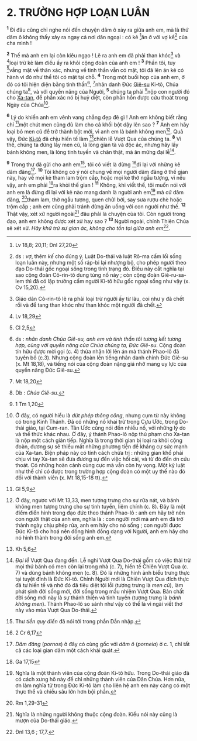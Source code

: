 # 2. TRƯỜNG HỢP LOẠN LUÂN
<sup><b>1</b></sup> Đi đâu cũng chỉ nghe nói đến chuyện dâm ô xảy ra giữa anh em, mà là thứ dâm ô không thấy xảy ra ngay cả nơi dân ngoại : có kẻ [^1*]ăn ở với vợ kế[^1] của cha mình !

<sup><b>2</b></sup> Thế mà anh em lại còn kiêu ngạo ! Lẽ ra anh em đã phải than khóc[^2] và [^2*]loại trừ kẻ làm điều ấy ra khỏi cộng đoàn của anh em ! <sup><b>3</b></sup> Phần tôi, tuy [^3*]vắng mặt về thân xác, nhưng về tinh thần vẫn có mặt, tôi đã lên án kẻ có hành vi đó như thể tôi có mặt tại chỗ. <sup><b>4</b></sup> Trong một buổi họp của anh em, ở đó có tôi hiện diện bằng tinh thần[^3], [^4*]nhân danh Đức [Giê-su]() Ki-tô, Chúa chúng ta[^4], và với quyền năng của Người, <sup><b>5</b></sup> chúng ta phải [^5*]nộp con người đó cho [Xa-tan](), để phần xác nó bị huỷ diệt, còn phần hồn được cứu thoát trong Ngày của Chúa[^5].

<sup><b>6</b></sup> Lý do khiến anh em vênh vang chẳng đẹp đẽ gì ! Anh em không biết rằng chỉ [^6*]một chút men cũng đủ làm cho cả khối bột dậy lên sao ? <sup><b>7</b></sup> Anh em hãy loại bỏ men cũ để trở thành bột mới, vì anh em là bánh không men[^6]. Quả vậy, Đức [Ki-tô]() đã chịu hiến tế làm [^7*]chiên lễ Vượt Qua của chúng ta. <sup><b>8</b></sup> Vì thế, chúng ta đừng lấy men cũ, là lòng gian tà và độc ác, nhưng hãy lấy bánh không men, là lòng tinh tuyền và chân thật, mà ăn mừng đại lễ[^7].

<sup><b>9</b></sup> Trong thư đã gửi cho anh em[^8], tôi có viết là đừng [^8*]đi lại với những kẻ dâm đãng[^9]. <sup><b>10</b></sup> Tôi không có ý nói chung về mọi người dâm đãng ở thế gian này, hay về mọi kẻ tham lam trộm cắp, hoặc mọi kẻ thờ ngẫu tượng, vì nếu vậy, anh em phải [^9*]ra khỏi thế gian ! <sup><b>11</b></sup> Không, khi viết thế, tôi muốn nói với anh em là đừng đi lại với kẻ nào mang danh là người anh em[^10] mà cứ dâm đãng, [^10*]tham lam, thờ ngẫu tượng, quen chửi bới, say sưa rượu chè hoặc trộm cắp ; anh em cũng phải tránh đừng ăn uống với con người như thế. <sup><b>12</b></sup> Thật vậy, xét xử người ngoài[^11] đâu phải là chuyện của tôi. Còn người trong đạo, anh em không được xét xử hay sao ? <sup><b>13</b></sup> Người ngoài, chính Thiên Chúa sẽ xét xử. *Hãy khử trừ sự gian ác, không cho tồn tại giữa anh em*[^12].

[^1]: ds : *vợ*, thêm *kế* cho đúng ý. Luật Do-thái và luật Rô-ma cấm lối sống loạn luân này, nhưng một số ráp-bi lại nhượng bộ, cho phép người theo đạo Do-thái gốc ngoại sống trong tình trạng đó. Điều này cắt nghĩa tại sao cộng đoàn Cô-rin-tô dung túng nố này ; còn cộng đoàn Giê-ru-sa-lem thì đã có lập trường cấm người Ki-tô hữu gốc ngoại sống như vậy (x. Cv 15,20).
[^2]: Giáo dân Cô-rin-tô lẽ ra phải loại trừ người ấy từ lâu, coi như y đã chết rồi và để tang than khóc như than khóc một người đã chết.
[^3]: ds : *nhân danh Chúa Giê-su, anh em và tinh thần tôi tương kết tương hợp, cùng với quyền năng của Chúa chúng ta, Đức Giê-su*. Cộng đoàn tín hữu được mời gọi (c. 4) thừa nhận lời lên án mà thánh Phao-lô đã tuyên bố (c.3). Nhưng cộng đoàn lên tiếng nhân danh chính Đức Giê-su (x. Mt 18,18), và tiếng nói của cộng đoàn nặng giá nhờ mang uy lực của quyền năng Đức Giê-su.
[^4]: Db : *Chúa Giê-su*.
[^5]: Ở đây, có người hiểu là *dứt phép thông công*, nhưng cụm từ này không có trong Kinh Thánh. Đã có những nố khai trừ trong Cựu Ước, trong Do-thái giáo, tại Cum-ran. Tân Ước cũng nói đến nhiều nố, với những lý do và thể thức khác nhau. Ở đây, ý thánh Phao-lô nộp thủ phạm cho Xa-tan là nộp một cách gián tiếp. Nghĩa là trong thời gian bị loại ra khỏi cộng đoàn, đương sự sẽ thiếu mất những phương tiện để kháng cự sức mạnh của Xa-tan. Biện pháp này có tính cách chữa trị : những gian khổ phải chịu vì tay Xa-tan sẽ đưa đương sự đến việc hối cải, và từ đó đến ơn cứu thoát. Có những hoàn cảnh cùng cực mà vẫn còn hy vọng. Một kỷ luật như thế chỉ có được trong trường hợp cộng đoàn có một uy thế nào đó đối với thành viên (x. Mt 18,15-18 tt).
[^6]: Ở đây, ngược với Mt 13,33, men tượng trưng cho sự rữa nát, và bánh không men tượng trưng cho sự tinh tuyền, liêm chính (c. 8). Đây là một điểm điển hình trong đạo đức theo thánh Phao-lô : anh em hãy trở nên con người thật của anh em, nghĩa là : con người mới mà anh em đã trở thành ngày chịu phép rửa, anh em hãy cho nó sống ; con người được Đức Ki-tô cho hoá nên đồng hình đồng dạng với Người, anh em hãy cho nó hình thành trong đời sống anh em.
[^7]: *Đại lễ* Vượt Qua đang đến. Lễ nghi Vượt Qua Do-thái gồm có việc thải trừ mọi thứ bánh có men còn lại trong nhà (c. 7), hiến tế Chiên Vượt Qua (c. 7) và dùng bánh không men (c. 8). Đó là những hình ảnh biểu trưng thực tại tuyệt đỉnh là Đức Ki-tô. Chính Người mới là Chiên Vượt Qua đích thực đã tự hiến tế và nhờ đó đã tiêu diệt tội lỗi (tượng trưng là *men cũ*), làm phát sinh đời sống mới, đời sống trong mầu nhiệm Vượt Qua. Bản chất đời sống mới này là sự thánh thiện và tinh tuyền (tượng trưng là *bánh không men*). Thánh Phao-lô so sánh như vậy có thể là vì ngài viết thơ này vào mùa Vượt Qua Do-thái.
[^8]: Thư *tiền quy điển* đã nói tới trong phần Dẫn nhập.
[^9]: *Dâm đãng* (*pornos*) ở đây có cùng gốc với *dâm ô* (*porneia*) ở c. 1, chỉ tất cả các loại gian dâm một cách khái quát.
[^10]: Nghĩa là một thành viên của cộng đoàn Ki-tô hữu. Trong Do-thái giáo đã có cách xưng hô này để chỉ những thành viên của Dân Chúa. Hơn nữa, ơn làm nghĩa tử trong Đức Ki-tô làm cho liên hệ anh em này càng có một thực thể và chiều sâu lớn hơn bội phần.
[^11]: Nghĩa là những người không thuộc cộng đoàn. Kiểu nói này cũng là mượn của Do-thái giáo.
[^12]: Đnl 13,6 ; 17,7.
[^1*]: Lv 18,8; 20,11; Đnl 27,20
[^2*]: Lv 18,29
[^3*]: Cl 2,5
[^4*]: Mt 18,20
[^5*]: 1 Tm 1,20
[^6*]: Gl 5,9
[^7*]: Kh 5,6
[^8*]: 2 Cr 6,17
[^9*]: Ga 17,15
[^10*]: Rm 1,29-31
